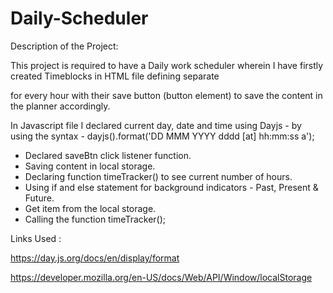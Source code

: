 # Daily-Scheduler

Description of the Project:

This project is required to have a Daily work scheduler wherein I have firstly created Timeblocks in HTML file defining separate <div> for every hour with their save button (button element) to save the content in the planner accordingly.

In Javascript file I declared current day, date and time using Dayjs - by using the syntax -  dayjs().format('DD MMM YYYY dddd [at] hh:mm:ss a');

 - Declared saveBtn click listener function.
 - Saving content in local storage.
 - Declaring function timeTracker() to see current number of hours.
 - Using if and else statement for background indicators - Past, Present & Future.
 - Get item from the local storage.
 - Calling the function timeTracker();

 Links Used :

 https://day.js.org/docs/en/display/format

 https://developer.mozilla.org/en-US/docs/Web/API/Window/localStorage